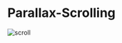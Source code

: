# Parallax-Scrolling

![scroll](https://github.com/DinkinsX/Parallax-Scrolling/blob/master/scroll.gif)
